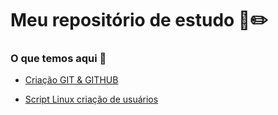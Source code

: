 # Meu repositório de estudo :notebook::pencil2:

### O que temos aqui :thinking:



- [Criação GIT & GITHUB](https://github.com/Nando1lu/DIO_repositorio_desafios/blob/master/exercicios/Criar_Configurar_git_github.md)

- [Script Linux criação de usuários](https://github.com/Nando1lu/DIO_repositorio_desafios/blob/master/exercicios/Infra_como_codigo.md)